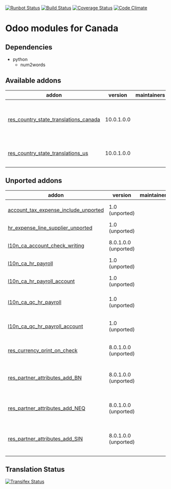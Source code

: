 [![Runbot Status](https://runbot.odoo-community.org/runbot/badge/flat/120/10.0.svg)](https://runbot.odoo-community.org/runbot/repo/github-com-oca-l10n-canada-120)
[![Build Status](https://travis-ci.org/OCA/l10n-canada.svg?branch=10.0)](https://travis-ci.org/OCA/l10n-canada)
[![Coverage Status](https://coveralls.io/repos/OCA/l10n-canada/badge.svg?branch=10.0)](https://coveralls.io/r/OCA/l10n-canada?branch=10.0)
[![Code Climate](https://codeclimate.com/github/OCA/l10n-canada/badges/gpa.svg)](https://codeclimate.com/github/OCA/l10n-canada)

Odoo modules for Canada
=======================

Dependencies
------------
* python
     * num2words

[//]: # (addons)

Available addons
----------------
addon | version | maintainers | summary
--- | --- | --- | ---
[res_country_state_translations_canada](res_country_state_translations_canada/) | 10.0.1.0.0 |  | Canada - Provinces and Territories Translations in French
[res_country_state_translations_us](res_country_state_translations_us/) | 10.0.1.0.0 |  | USA - States Translations in French


Unported addons
---------------
addon | version | maintainers | summary
--- | --- | --- | ---
[account_tax_expense_include_unported](account_tax_expense_include_unported/) | 1.0 (unported) |  | Taxes included in expense
[hr_expense_line_supplier_unported](hr_expense_line_supplier_unported/) | 1.0 (unported) |  | Supplier on expense line
[l10n_ca_account_check_writing](l10n_ca_account_check_writing/) | 8.0.1.0.0 (unported) |  | Canada - Check Writing
[l10n_ca_hr_payroll](l10n_ca_hr_payroll/) | 1.0 (unported) |  | Canada - Payroll
[l10n_ca_hr_payroll_account](l10n_ca_hr_payroll_account/) | 1.0 (unported) |  | Canada - Payroll Accounting
[l10n_ca_qc_hr_payroll](l10n_ca_qc_hr_payroll/) | 1.0 (unported) |  | Canada - Quebec - Payroll
[l10n_ca_qc_hr_payroll_account](l10n_ca_qc_hr_payroll_account/) | 1.0 (unported) |  | Canada - Quebec - Payroll Accounting
[res_currency_print_on_check](res_currency_print_on_check/) | 8.0.1.0.0 (unported) |  | Display name for currencies
[res_partner_attributes_add_BN](res_partner_attributes_add_BN/) | 8.0.1.0.0 (unported) |  | Business identification Number in Canada (BN/NE)
[res_partner_attributes_add_NEQ](res_partner_attributes_add_NEQ/) | 8.0.1.0.0 (unported) |  | Quebec Enterprise Number (NEQ)
[res_partner_attributes_add_SIN](res_partner_attributes_add_SIN/) | 8.0.1.0.0 (unported) |  | Canada Social Insurance Number (SIN/NAS)

[//]: # (end addons)

Translation Status
------------------
[![Transifex Status](https://www.transifex.com/projects/p/OCA-l10n-canada-10-0/chart/image_png)](https://www.transifex.com/projects/p/OCA-l10n-canada-10-0)
